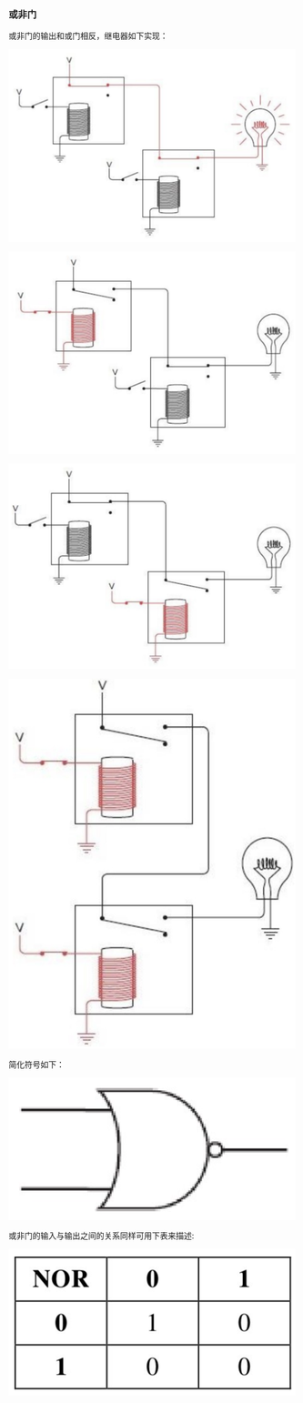 ### 或非门

或非门的输出和或门相反，继电器如下实现：

![](../assets/images/02-22.png)

![](../assets/images/02-23.png)

![](../assets/images/02-24.png)

![](../assets/images/02-25.png)

简化符号如下：

![](../assets/images/02-26.png)

或非门的输入与输出之间的关系同样可用下表来描述:

![](../assets/images/02-27.png)
